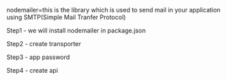 nodemailer=this is the library which is used to send mail in your application using SMTP(Simple Mail Tranfer Protocol)

Step1 - we will install nodemailer in package.json

Step2 - create transporter

Step3 - app password

Step4 - create api
